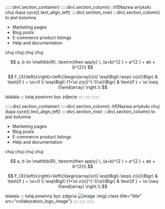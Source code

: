 ::::::div{.section_container}
:::::div{.section_column}
::h1[Nazwa artykułu chuj dupa cyce]{.text_align_left}
::::div{.section_row}
:::div{.section_column}
to jest kolumna

- Marketing pages
- Blog posts
- E-commerce product listings
- Help and documentation

chuj chuj chuj chuj

$$
a, b \in \mathbb{R}, \textrm{then apply} \, (a+b)^{2 } = a^{2 } + ab + b^{2}\\
$$

$$
F_{X}\left(x\right)=\left\{\begin{array}{cl} \exp\Bigl(-\exp(-z(x))\Bigr) & \text{if } ~ \xi=0 \\ \exp\Bigl(-(1+\xi z(x))^{-1/\xi}\Bigr) & \text{if } ~ \xi \neq 0\end{array} \right.\\
$$

lalalala
:::
tutaj powinno byc zdjecie
::::
:::::
::::::

::::::div{.section_container}
:::::div{.section_column}
:h1[Nazwa artykułu chuj dupa cyce]{.text_align_left}
::::div{.section_row}
:::div{.section_column}
to jest kolumna

- Marketing pages
- Blog posts
- E-commerce product listings
- Help and documentation

chuj chuj chuj chuj

$$
a, b \in \mathbb{R}, \textrm{then apply} \, (a+b)^{2 } = a^{2 } + ab + b^{2}\\
$$

$$
F_{X}\left(x\right)=\left\{\begin{array}{cl} \exp\Bigl(-\exp(-z(x))\Bigr) & \text{if } ~ \xi=0 \\ \exp\Bigl(-(1+\xi z(x))^{-1/\xi}\Bigr) & \text{if } ~ \xi \neq 0\end{array} \right.\\
$$

lalalala
:::
tutaj powinny byc zdjęcia
![image](collaboration_logo_image "something")
:img{.class title="title" src="collaboration_logo_image"}
::::
:::::
::::::
